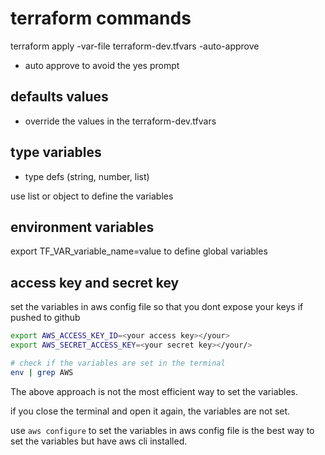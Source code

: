 # terraform commands

terraform apply -var-file terraform-dev.tfvars -auto-approve

- auto approve to avoid the yes prompt

## defaults values

- override the values in the terraform-dev.tfvars

## type variables

- type defs (string, number, list)

use list or object to define the variables

## environment variables

export TF_VAR_variable_name=value to define global variables

## access key and secret key

set the variables in aws config file so that you dont expose your keys if pushed to github

```bash
export AWS_ACCESS_KEY_ID=<your access key></your>
export AWS_SECRET_ACCESS_KEY=<your secret key></your/>
```

```bash
# check if the variables are set in the terminal
env | grep AWS
```

The above approach is not the most efficient way to set the variables.

if you close the terminal and open it again, the variables are not set.

use ```aws configure``` to set the variables in aws config file is the best way to set the variables but have aws cli installed.
